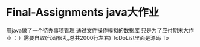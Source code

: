 # Final-Assignments java大作业
用java做了一个待办事项管理 通过文件操作模拟的数据库 只是为了应付期末大作业 ：）需要自取(代码很乱,总共2000行左右)
ToDoList里面是源码 To
